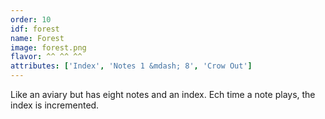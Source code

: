 ```yaml
---
order: 10
idf: forest
name: Forest
image: forest.png
flavor: ^^ ^^ ^^
attributes: ['Index', 'Notes 1 &mdash; 8', 'Crow Out']
---
```

Like an aviary but has eight notes and an index. Ech time a note plays, the index is incremented.